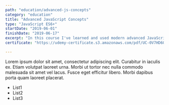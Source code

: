 ```yaml
---
path: "education/advanced-js-concepts"
category: "education"
title: "Advanced JavaScript Concepts"
type: "JavaScript ES6+"
startDate: "2019-06-01"
finishDate: "2019-06-17"
excerpt: "In this course I've learned and used modern advanced JavaScript practices that only the top 10% JavaScript developers know. I didn't just learn patterns, techniques and best practices, but instead I fully understood the why of the toughest part of the language."
certificate: "https://udemy-certificate.s3.amazonaws.com/pdf/UC-0V7HD6O9.pdf"

---
```


Lorem ipsum dolor sit amet, consectetur adipiscing elit. Curabitur in iaculis ex. Etiam volutpat laoreet urna. Morbi ut tortor nec nulla commodo malesuada sit amet vel lacus. Fusce eget efficitur libero. Morbi dapibus porta quam laoreet placerat.

* List1
* List2
* List3